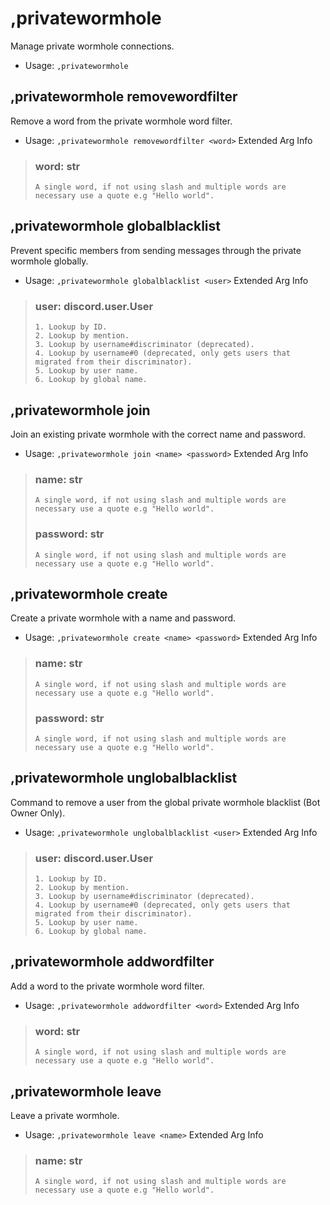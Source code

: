 # ,privatewormhole
Manage private wormhole connections.<br/>
 - Usage: `,privatewormhole`
## ,privatewormhole removewordfilter
Remove a word from the private wormhole word filter.<br/>
 - Usage: `,privatewormhole removewordfilter <word>`
Extended Arg Info
> ### word: str
> ```
> A single word, if not using slash and multiple words are necessary use a quote e.g "Hello world".
> ```
## ,privatewormhole globalblacklist
Prevent specific members from sending messages through the private wormhole globally.<br/>
 - Usage: `,privatewormhole globalblacklist <user>`
Extended Arg Info
> ### user: discord.user.User
> 
> 
>     1. Lookup by ID.
>     2. Lookup by mention.
>     3. Lookup by username#discriminator (deprecated).
>     4. Lookup by username#0 (deprecated, only gets users that migrated from their discriminator).
>     5. Lookup by user name.
>     6. Lookup by global name.
> 
>     
## ,privatewormhole join
Join an existing private wormhole with the correct name and password.<br/>
 - Usage: `,privatewormhole join <name> <password>`
Extended Arg Info
> ### name: str
> ```
> A single word, if not using slash and multiple words are necessary use a quote e.g "Hello world".
> ```
> ### password: str
> ```
> A single word, if not using slash and multiple words are necessary use a quote e.g "Hello world".
> ```
## ,privatewormhole create
Create a private wormhole with a name and password.<br/>
 - Usage: `,privatewormhole create <name> <password>`
Extended Arg Info
> ### name: str
> ```
> A single word, if not using slash and multiple words are necessary use a quote e.g "Hello world".
> ```
> ### password: str
> ```
> A single word, if not using slash and multiple words are necessary use a quote e.g "Hello world".
> ```
## ,privatewormhole unglobalblacklist
Command to remove a user from the global private wormhole blacklist (Bot Owner Only).<br/>
 - Usage: `,privatewormhole unglobalblacklist <user>`
Extended Arg Info
> ### user: discord.user.User
> 
> 
>     1. Lookup by ID.
>     2. Lookup by mention.
>     3. Lookup by username#discriminator (deprecated).
>     4. Lookup by username#0 (deprecated, only gets users that migrated from their discriminator).
>     5. Lookup by user name.
>     6. Lookup by global name.
> 
>     
## ,privatewormhole addwordfilter
Add a word to the private wormhole word filter.<br/>
 - Usage: `,privatewormhole addwordfilter <word>`
Extended Arg Info
> ### word: str
> ```
> A single word, if not using slash and multiple words are necessary use a quote e.g "Hello world".
> ```
## ,privatewormhole leave
Leave a private wormhole.<br/>
 - Usage: `,privatewormhole leave <name>`
Extended Arg Info
> ### name: str
> ```
> A single word, if not using slash and multiple words are necessary use a quote e.g "Hello world".
> ```

